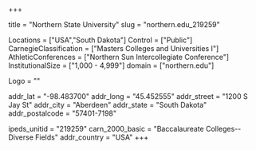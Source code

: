 
+++

title = "Northern State University"
slug = "northern.edu_219259"

Locations = ["USA","South Dakota"]
Control = ["Public"]
CarnegieClassification = ["Masters Colleges and Universities I"]
AthleticConferences = ["Northern Sun Intercollegiate Conference"]
InstitutionalSize = ["1,000 - 4,999"]
domain = ["northern.edu"]

Logo = ""

addr_lat = "-98.483700"
addr_long = "45.452555"
addr_street = "1200 S Jay St"
addr_city = "Aberdeen"
addr_state = "South Dakota"
addr_postalcode = "57401-7198"

ipeds_unitid = "219259"
carn_2000_basic = "Baccalaureate Colleges--Diverse Fields"
addr_country = "USA"
+++
    
